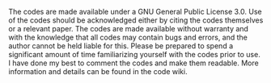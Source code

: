 The codes are made available under a GNU General Public License 3.0. Use of the codes should be acknowledged either by citing the codes themselves or a relevant paper. The codes are made available without warranty and with the knowledge that all codes may contain bugs and errors, and the author cannot be held liable for this. Please be prepared to spend a significant amount of time familiarizing yourself with the codes prior to use. I have done my best to comment the codes and make them readable. More information and details can be found in the code wiki.
